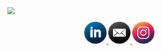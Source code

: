 <img src="https://capsule-render.vercel.app/api?type=waving&color=gradient&customColorList=0,1&height=300&section=header&text=Hi%20there!&fontSize=70&fontAlignY=40&desc=welcome%20to%20silvia's%20github%20pages&descSize=20&descAlignY=55" />

<p align="center">
  <a href="https://www.linkedin.com/in/silvia-lin-9199a226b/">
    <img height="50" src="icon-images/icon-linkedin.png"/>
  </a>
  <a href="mailto:silvialin0810@gmail.com">
    <img height="50" src="icon-images/icon-mail.png"/>
  </a>
  <a href="https://instagram.com/silviaiaiaiaia">
    <img height="50" src="icon-images/icon-instagram.png"/>
  </a>
</p>

<!--
**silviaiaia/silviaiaia** is a ✨ _special_ ✨ repository because its `README.md` (this file) appears on your GitHub profile.
